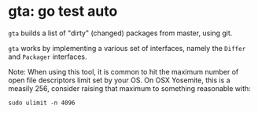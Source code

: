 gta: go test auto
================

`gta` builds a list of "dirty" (changed) packages from master, using git.

`gta` works by implementing a various set of interfaces, namely the `Differ` and `Packager` interfaces.

Note: When using this tool, it is common to hit the maximum number of open file descriptors limit set by your OS.
On OSX Yosemite, this is a measily 256, consider raising that maximum to something reasonable with:

```
sudo ulimit -n 4096
```
